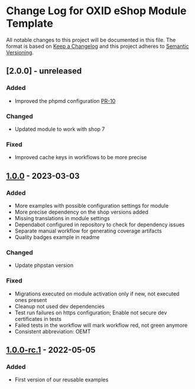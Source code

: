 # Change Log for OXID eShop Module Template

All notable changes to this project will be documented in this file.
The format is based on [Keep a Changelog](http://keepachangelog.com/)
and this project adheres to [Semantic Versioning](http://semver.org/).

## [2.0.0] - unreleased

### Added
- Improved the phpmd configuration [PR-10](https://github.com/OXID-eSales/module-template/pull/10)

### Changed
- Updated module to work with shop 7

### Fixed
- Improved cache keys in workflows to be more precise

## [1.0.0] - 2023-03-03

### Added
- More examples with possible configuration settings for module
- More precise dependency on the shop versions added
- Missing translations in module settings
- Dependabot configured in repository to check for dependency issues
- Separate manual workflow for generating coverage artifacts
- Quality badges example in readme

### Changed
- Update phpstan version

### Fixed
- Migrations executed on module activation only if new, not executed ones present
- Cleanup not used dev dependencies
- Test run failures on https configuration; Enable not secure dev certificates in tests
- Failed tests in the workflow will mark workflow red, not green anymore
- Consistent abbreviation: OEMT

## [1.0.0-rc.1] - 2022-05-05

### Added
- First version of our reusable examples

[1.0.0]: https://github.com/OXID-eSales/module-template/compare/v1.0.0-rc.1...v1.0.0
[1.0.0-rc.1]: https://github.com/OXID-eSales/module-template/compare/d1380c5a9c63f411011ab852bd25b66e83306b41...v1.0.0-rc.1